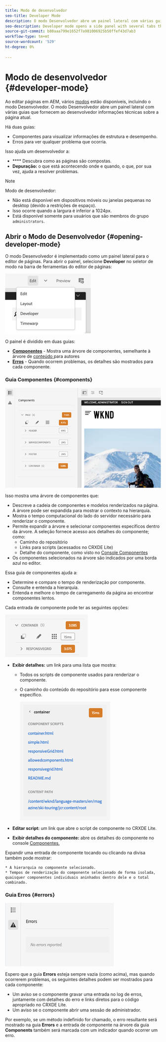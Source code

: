 ```yaml
---
title: Modo de desenvolvedor
seo-title: Developer Mode
description: O modo Desenvolvedor abre um painel lateral com várias guias que fornecem ao desenvolvedor informações sobre a página atual
seo-description: Developer mode opens a side panel with several tabs that provide a developer with information about the current page
source-git-commit: b80aaa799e1652f7a981006925b50ffef43d7ab3
workflow-type: tm+mt
source-wordcount: '529'
ht-degree: 0%

---
```



# Modo de desenvolvedor {#developer-mode}

Ao editar páginas em AEM, vários [modos](/help/sites-cloud/authoring/fundamentals/environment-tools.md#page-modes) estão disponíveis, incluindo o modo Desenvolvedor. O modo Desenvolvedor abre um painel lateral com várias guias que fornecem ao desenvolvedor informações técnicas sobre a página atual.

Há duas guias:

* **[](#components)** Componentes para visualizar informações de estrutura e desempenho.
* **[](#errors)** Erros para ver qualquer problema que ocorria.

Isso ajuda um desenvolvedor a:

* **** Descubra como as páginas são compostas.
* **Depuração:** o que está acontecendo onde e quando, o que, por sua vez, ajuda a resolver problemas.

>[!NOTE]
>
>Modo de desenvolvedor:
>
>* Não está disponível em dispositivos móveis ou janelas pequenas no desktop (devido a restrições de espaço).
>  * Isso ocorre quando a largura é inferior a 1024px.
>* Está disponível somente para usuários que são membros do grupo `administrators`.


## Abrir o Modo de Desenvolvedor {#opening-developer-mode}

O modo Desenvolvedor é implementado como um painel lateral para o editor de páginas. Para abrir o painel, selecione **Developer** no seletor de modo na barra de ferramentas do editor de páginas:

![Abrir o modo de desenvolvedor](assets/developer-mode.png)

O painel é dividido em duas guias:

* **[Componentes](#components)**  - Mostra uma árvore de componentes, semelhante à árvore de  [conteúdo ](/help/sites-cloud/authoring/fundamentals/environment-tools.md#content-tree) para autores
* **[Erros](#errors)**  - Quando ocorrem problemas, os detalhes são mostrados para cada componente.

### Guia Componentes {#components}

![Guia Componentes](assets/developer-mode-components-tab.png)

Isso mostra uma árvore de componentes que:

* Descreve a cadeia de componentes e modelos renderizados na página. A árvore pode ser expandida para mostrar o contexto na hierarquia.
* Mostra o tempo computacional do lado do servidor necessário para renderizar o componente.
* Permite expandir a árvore e selecionar componentes específicos dentro da árvore. A seleção fornece acesso aos detalhes do componente; como:
   * Caminho do repositório
   * Links para scripts (acessados no CRXDE Lite)
   * Detalhe do componente, como visto no [Console Componentes](/help/sites-cloud/authoring/features/components-console.md)
* Os componentes selecionados na árvore são indicados por uma borda azul no editor.

Essa guia de componentes ajuda a:

* Determine e compare o tempo de renderização por componente.
* Consulte e entenda a hierarquia.
* Entenda e melhore o tempo de carregamento da página ao encontrar componentes lentos.

Cada entrada de componente pode ter as seguintes opções:

![Exemplo de componente do modo de desenvolvedor](assets/developer-mode-component-example.png)

* **Exibir detalhes:** um link para uma lista que mostra:
   * Todos os scripts de componente usados para renderizar o componente.
   * O caminho do conteúdo do repositório para esse componente específico.

      ![Visualizar Detalhes](assets/developer-mode-view-details.png)

* **Editar script:** um link que abre o script de componente no CRXDE Lite.

* **Exibir detalhes do componente:** abre os detalhes do componente no console  [Componentes.](/help/sites-cloud/authoring/features/components-console.md)

Expandir uma entrada de componente tocando ou clicando na divisa também pode mostrar:

    * A hierarquia no componente selecionado.
    * Tempos de renderização do componente selecionado de forma isolada, quaisquer componentes individuais aninhados dentro dele e o total combinado.

### Guia Erros {#errors}

![A guia errors](assets/developer-mode-errors-tab.png)

Espero que a guia **Errors** esteja sempre vazia (como acima), mas quando ocorrerem problemas, os seguintes detalhes podem ser mostrados para cada componente:

* Um aviso se o componente gravar uma entrada no log de erros, juntamente com detalhes do erro e links diretos para o código apropriado no CRXDE Lite.
* Um aviso se o componente abrir uma sessão de administrador.

Por exemplo, se um método indefinido for chamado, o erro resultante será mostrado na guia **Errors** e a entrada de componente na árvore da guia **Components** também será marcada com um indicador quando ocorrer um erro.
